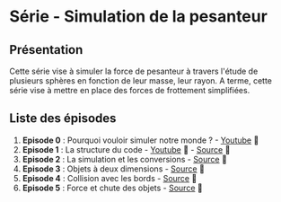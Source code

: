 # Série - Simulation de la pesanteur

## Présentation

Cette série vise à simuler la force de pesanteur à travers l'étude de plusieurs sphères en fonction de leur masse, leur rayon.
A terme, cette série vise à mettre en place des forces de frottement simplifiées.

## Liste des épisodes
  1. **Episode 0** : Pourquoi vouloir simuler notre monde ? - [Youtube](https://www.youtube.com/watch?v=nw_M0uKtNFA) :movie_camera:
  1. **Episode 1** : La structure du code - [Youtube](https://www.youtube.com/watch?v=1VjIZf4uick) :movie_camera:   -   [Source](https://github.com/xam4lor/Mecanica/tree/master/Series/1_Simulation_de_la_pesanteur/episode_1) :file_folder:
  1. **Episode 2** : La simulation et les conversions - [Source](https://github.com/xam4lor/Mecanica/tree/master/Series/1_Simulation_de_la_pesanteur/episode_2) :file_folder:
  1. **Episode 3** : Objets à deux dimensions - [Source](https://github.com/xam4lor/Mecanica/tree/master/Series/1_Simulation_de_la_pesanteur/episode_3) :file_folder:
  1. **Episode 4** : Collision avec les bords - [Source](https://github.com/xam4lor/Mecanica/tree/master/Series/1_Simulation_de_la_pesanteur/episode_4) :file_folder:
  1. **Episode 5** : Force et chute des objets - [Source](https://github.com/xam4lor/Mecanica/tree/master/Series/1_Simulation_de_la_pesanteur/episode_5) :file_folder:
